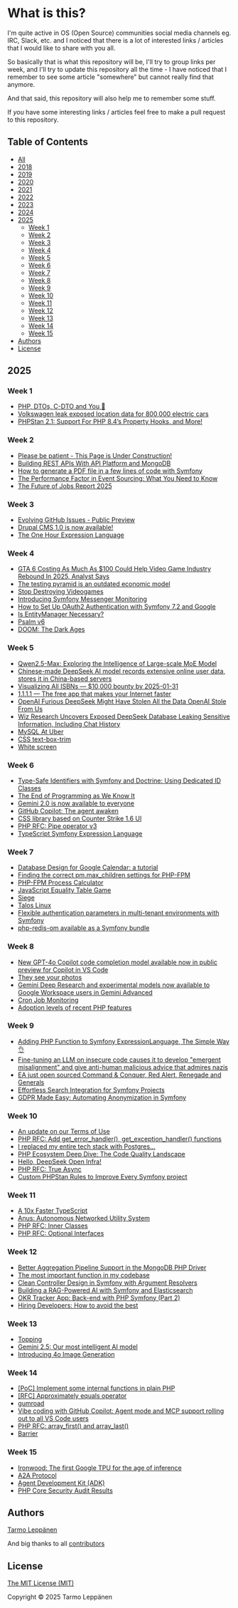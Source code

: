 # What is this?

I'm quite active in OS (Open Source) communities social media channels eg. IRC, Slack, etc. and I 
noticed that there is a lot of interested links / articles that I would like to share with you all.

So basically that is what this repository will be, I'll try to group links per week, and I'll try to
update this repository all the time - I have noticed that I remember to see some article "somewhere"
but cannot really find that anymore.

And that said, this repository will also help me to remember some stuff.

If _you_ have some interesting links / articles feel free to make a pull request to this repository.

## Table of Contents

  * [All](all.md)
  * [2018](2018.md)
  * [2019](2019.md)
  * [2020](2020.md)
  * [2021](2021.md)
  * [2022](2022.md)
  * [2023](2023.md)
  * [2024](2024.md)
  * [2025](#2025)
    * [Week 1](#week-1)
    * [Week 2](#week-2)
    * [Week 3](#week-3)
    * [Week 4](#week-4)
    * [Week 5](#week-5)
    * [Week 6](#week-6)
    * [Week 7](#week-7)
    * [Week 8](#week-8)
    * [Week 9](#week-9)
    * [Week 10](#week-10)
    * [Week 11](#week-11)
    * [Week 12](#week-12)
    * [Week 13](#week-13)
    * [Week 14](#week-14)
    * [Week 15](#week-15)
  * [Authors](#authors)
  * [License](#license)

## 2025

### Week 1

* [PHP, DTOs, C-DTO and You 🫵](https://www.dantleech.com/blog/2024/12/28/php-dtos-c-dto-and-you/)
* [Volkswagen leak exposed location data for 800,000 electric cars](https://www.theverge.com/2024/12/30/24332181/volkswagen-data-leak-exposed-location-evs)
* [PHPStan 2.1: Support For PHP 8.4’s Property Hooks, and More!](https://phpstan.org/blog/phpstan-2-1-support-for-php-8-4-property-hooks-more)

### Week 2

* [Please be patient - This Page is Under Construction!](http://textfiles.com/underconstruction/)
* [Building REST APIs With API Platform and MongoDB](https://www.mongodb.com/developer/products/mongodb/building-rest-api-with-mongodb-and-php/)
* [How to generate a PDF file in a few lines of code with Symfony](https://medium.com/the-sensiolabs-tech-blog/how-to-generate-a-pdf-file-in-a-few-lines-of-code-with-symfony-39786a679d29)
* [The Performance Factor in Event Sourcing: What You Need to Know](https://patchlevel.de/blog/the-performance-factor-in-event-sourcing)
* [The Future of Jobs Report 2025](https://www.weforum.org/publications/the-future-of-jobs-report-2025/digest/)

### Week 3

* [Evolving GitHub Issues - Public Preview](https://github.com/orgs/community/discussions/148713)
* [Drupal CMS 1.0 is now available!](https://www.drupal.org/blog/drupal-cms-1-0)
* [The One Hour Expression Language](https://www.dantleech.com/blog/2025/01/09/the-one-hour-expression-language/)

### Week 4

* [GTA 6 Costing As Much As $100 Could Help Video Game Industry Rebound In 2025, Analyst Says](https://www.gamespot.com/articles/gta-6-costing-as-much-as-100-could-help-video-game-industry-rebound-in-2025-analyst-says/1100-6528832/?ftag=CAD-01-10abi2f)
* [The testing pyramid is an outdated economic model](https://www.wiremock.io/post/rethinking-the-testing-pyramid)
* [Stop Destroying Videogames](https://eci.ec.europa.eu/045/public/#/screen/home)
* [Introducing Symfony Messenger Monitoring](https://dev.to/inspector/introducing-symfony-messenger-monitoring-2d18)
* [How to Set Up OAuth2 Authentication with Symfony 7.2 and Google](https://medium.com/@johann.bernez/how-to-set-up-oauth2-authentication-with-symfony-7-2-and-google-8927bb148b8d)
* [Is EntityManager Necessary?](https://dmytro-bichenko.medium.com/is-entitymanager-necessary-f1f9d11c3cd1)
* [Psalm v6](https://github.com/vimeo/psalm/releases/tag/6.0.0)
* [DOOM: The Dark Ages](https://www.youtube.com/watch?v=FGFuaVUI6_E)

### Week 5

* [Qwen2.5-Max: Exploring the Intelligence of Large-scale MoE Model](https://qwenlm.github.io/blog/qwen2.5-max/)
* [Chinese-made DeepSeek AI model records extensive online user data, stores it in China-based servers](https://www.tomshardware.com/tech-industry/artificial-intelligence/chinese-made-deepseek-ai-model-collects-extensive-user-data-stores-it-on-china-based-servers)
* [Visualizing All ISBNs — $10,000 bounty by 2025-01-31](https://annas-archive.org/blog/all-isbns.html)
* [1.1.1.1 — The free app that makes your Internet faster](https://one.one.one.one/)
* [OpenAI Furious DeepSeek Might Have Stolen All the Data OpenAI Stole From Us](https://www.404media.co/openai-furious-deepseek-might-have-stolen-all-the-data-openai-stole-from-us/)
* [Wiz Research Uncovers Exposed DeepSeek Database Leaking Sensitive Information, Including Chat History](https://www.wiz.io/blog/wiz-research-uncovers-exposed-deepseek-database-leak)
* [MySQL At Uber](https://www.uber.com/en-DE/blog/mysql-at-uber/)
* [CSS text-box-trim](https://developer.chrome.com/blog/css-text-box-trim)
* [White screen](https://www.whitescreen.online/)

### Week 6

* [Type-Safe Identifiers with Symfony and Doctrine: Using Dedicated ID Classes](https://sensiolabs.com/blog/2025/type-safe-identifiers-symfony-doctrine)
* [The End of Programming as We Know It](https://www.oreilly.com/radar/the-end-of-programming-as-we-know-it/)
* [Gemini 2.0 is now available to everyone](https://blog.google/technology/google-deepmind/gemini-model-updates-february-2025/)
* [GitHub Copilot: The agent awaken](https://github.blog/news-insights/product-news/github-copilot-the-agent-awakens/)
* [CSS library based on Counter Strike 1.6 UI](https://cs16.samke.me/)
* [PHP RFC: Pipe operator v3](https://wiki.php.net/rfc/pipe-operator-v3)
* [TypeScript Symfony Expression Language](https://medium.com/@anicolaou66/looking-for-a-client-side-expression-language-compatible-with-symfony-expression-language-bd84ec64bd7f)

### Week 7

* [Database Design for Google Calendar: a tutorial](https://kb.databasedesignbook.com/posts/google-calendar/)
* [Finding the correct pm.max_children settings for PHP-FPM](https://chrismoore.ca/2018/10/finding-the-correct-pm-max-children-settings-for-php-fpm/)
* [PHP-FPM Process Calculator](https://spot13.com/pmcalculator/)
* [JavaScript Equality Table Game](https://eqeq.js.org/)
* [Siege](https://github.com/JoeDog/siege)
* [Talos Linux](https://www.talos.dev/)
* [Flexible authentication parameters in multi-tenant environments with Symfony](https://medium.com/@kostiantyn.balashov/flexible-authentication-parameters-in-multi-tenant-environments-with-symfony-da0b25302a39)
* [php-redis-om available as a Symfony bundle](https://les-tilleuls.coop/en/blog/php-redis-om-available-as-a-symfony-bundle)

### Week 8

* [New GPT-4o Copilot code completion model available now in public preview for Copilot in VS Code](https://github.blog/changelog/2025-02-18-new-gpt-4o-copilot-code-completion-model-now-available-in-public-preview-for-copilot-in-vs-code/)
* [They see your photos](https://theyseeyourphotos.com/)
* [Gemini Deep Research and experimental models now available to Google Workspace users in Gemini Advanced](https://workspaceupdates.googleblog.com/2025/02/deep-research-available-for-google-workspace-in-gemini-advanced.html)
* [Cron Job Monitoring](https://cronitor.io/cron-job-monitoring)
* [Adoption levels of recent PHP features](https://www.exakat.io/adoption-levels-of-recent-php-features/)

### Week 9

* [Adding PHP Function to Symfony ExpressionLanguage, The Simple Way 👌](https://jolicode.com/blog/adding-php-function-to-symfony-expressionlanguage-the-simple-way)
* [Fine-tuning an LLM on insecure code causes it to develop "emergent misalignment" and give anti-human malicious advice that admires nazis](https://threadreaderapp.com/thread/1894436637054214509.html)
* [EA just open sourced Command & Conquer, Red Alert, Renegade and Generals](https://www.gamingonlinux.com/2025/02/ea-just-open-sourced-command-conquer-red-alert-renegade-and-generals/)
* [Effortless Search Integration for Symfony Projects](https://ux-search.mezcalito.dev/)
* [GDPR Made Easy: Automating Anonymization in Symfony](https://medium.com/ekino-france/gdpr-made-easy-automating-anonymization-in-symfony-2cba339e9da5)

### Week 10

* [An update on our Terms of Use](https://blog.mozilla.org/en/products/firefox/update-on-terms-of-use/)
* [PHP RFC: Add get_error_handler(), get_exception_handler() functions](https://wiki.php.net/rfc/get-error-exception-handler)
* [I replaced my entire tech stack with Postgres...](https://www.youtube.com/watch?v=3JW732GrMdg)
* [PHP Ecosystem Deep Dive: The Code Quality Landscape](https://blog.lepine.pro/en/php-ecosystem-deep-dive-code-quality-landscape/)
* [Hello, DeepSeek Open Infra!](https://github.com/deepseek-ai/open-infra-index)
* [PHP RFC: True Async](https://wiki.php.net/rfc/true_async)
* [Custom PHPStan Rules to Improve Every Symfony project](https://tomasvotruba.com/blog/custom-phpstan-rules-to-improve-every-symfony-project)

### Week 11

* [A 10x Faster TypeScript](https://devblogs.microsoft.com/typescript/typescript-native-port/)
* [Anus: Autonomous Networked Utility System](https://github.com/nikmcfly/ANUS)
* [PHP RFC: Inner Classes](https://wiki.php.net/rfc/short-and-inner-classes)
* [PHP RFC: Optional Interfaces](https://wiki.php.net/rfc/optional-interfaces)

### Week 12

* [Better Aggregation Pipeline Support in the MongoDB PHP Driver](https://dev.to/mongodb/better-aggregation-pipeline-support-in-the-mongodb-php-driver-30g1)
* [The most important function in my codebase](https://www.youtube.com/watch?v=Y6jT-IkV0VM)
* [Clean Controller Design in Symfony with Argument Resolvers](https://wengerk.medium.com/clean-controller-design-in-symfony-with-argument-resolvers-07c674eb8f0e)
* [Building a RAG-Powered AI with Symfony and Elasticsearch](https://medium.com/@bordage.mickael/building-a-rag-powered-ai-with-symfony-and-elasticsearch-e447668e3460)
* [OKR Tracker App: Back-end with PHP Symfony (Part 2)](https://levelup.gitconnected.com/okr-tracker-app-back-end-with-php-symfony-part-2-3ba809d77026)
* [Hiring Developers: How to avoid the best](https://www.getparthenon.com/blog/how-to-avoid-hiring-the-best-developers/)

### Week 13

* [Topping](https://www.toppingaudio.com/)
* [Gemini 2.5: Our most intelligent AI model](https://blog.google/technology/google-deepmind/gemini-model-thinking-updates-march-2025/)
* [Introducing 4o Image Generation](https://openai.com/index/introducing-4o-image-generation/)

### Week 14

* [[PoC] Implement some internal functions in plain PHP](https://github.com/php/php-src/pull/18204)
* [[RFC] Approximately equals operator](https://github.com/php/php-src/pull/18214)
* [gumroad](https://github.com/antiwork/gumroad)
* [Vibe coding with GitHub Copilot: Agent mode and MCP support rolling out to all VS Code users](https://github.blog/news-insights/product-news/github-copilot-agent-mode-activated/)
* [PHP RFC: array_first() and array_last()](https://wiki.php.net/rfc/array_first_last)
* [Barrier](https://github.com/debauchee/barrier)

### Week 15

* [Ironwood: The first Google TPU for the age of inference](https://blog.google/products/google-cloud/ironwood-tpu-age-of-inference/)
* [A2A Protocol](https://google.github.io/A2A)
* [Agent Development Kit (ADK)](https://github.com/google/adk-python)
* [PHP Core Security Audit Results](https://thephp.foundation/blog/2025/04/10/php-core-security-audit-results/)

## Authors

[Tarmo Leppänen](https://github.com/tarlepp)

And big thanks to all [contributors](https://github.com/tarlepp/links-of-the-week/graphs/contributors)

## License

[The MIT License (MIT)](LICENSE)

Copyright © 2025 Tarmo Leppänen
